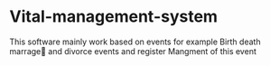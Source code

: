 # Vital-management-system
This software mainly work based on events for example
Birth death marrage👰 and divorce events and register Mangment of this event 

